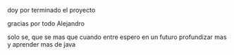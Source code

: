 doy por terminado el proyecto

gracias por todo Alejandro

solo se, que se mas que cuando entre espero en un futuro profundizar mas y aprender mas de java
